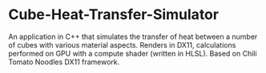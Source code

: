 # Cube-Heat-Transfer-Simulator
An application in C++ that simulates the transfer of heat between a number of cubes with various material aspects. Renders in DX11, calculations performed on GPU with a compute shader (written in HLSL). Based on Chili Tomato Noodles DX11 framework.
